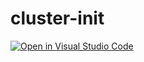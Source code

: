 # cluster-init

[![Open in Visual Studio Code](https://open.vscode.dev/badges/open-in-vscode.svg)](https://open.vscode.dev/servicedeployed/cluster-init)
